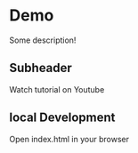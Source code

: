 # Demo

Some description!

## Subheader

Watch tutorial on Youtube

## local Development

Open index.html in your browser
